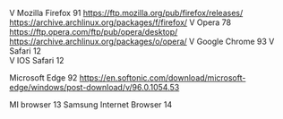V Mozilla Firefox 91    https://ftp.mozilla.org/pub/firefox/releases/      https://archive.archlinux.org/packages/f/firefox/
V Opera 78              https://ftp.opera.com/ftp/pub/opera/desktop/       https://archive.archlinux.org/packages/o/opera/
V Google Chrome 93
V Safari 12   
V IOS Safari 12

Microsoft Edge 92       https://en.softonic.com/download/microsoft-edge/windows/post-download/v/96.0.1054.53
            


MI browser 13
Samsung Internet Browser 14

